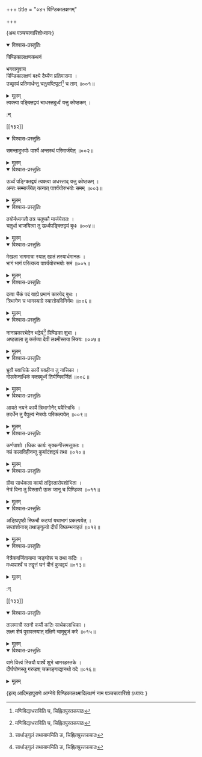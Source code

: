 +++
title = "०४५ पिण्डिकालक्षणम्"

+++

\{अथ पञ्चचत्वारिंशोध्यायः\}


<details open><summary>विश्वास-प्रस्तुतिः</summary>

पिण्डिकालक्षणकथनं  
    
भगवानुवाच  
पिण्डिकालक्षणं वक्ष्ये दैर्घ्येण प्रतिमासमा   ।  
उच्छ्रायं प्रतिमार्धन्तु चतुःषष्टिपुटां[^२] च ताम्   ॥००१॥
</details>

<details><summary>मूलम्</summary>

पिण्डिकालक्षणकथनं  
    
भगवानुवाच  
पिण्डिकालक्षणं वक्ष्ये दैर्घ्येण प्रतिमासमा   ।  
उच्छ्रायं प्रतिमार्धन्तु चतुःषष्टिपुटां[^२] च ताम्   ॥००१॥
</details>  
त्यक्त्वा पङ्क्तिद्वयं चाधस्तदूर्ध्वं यत्तु कोष्ठकम्   ।  
    
:न्  
    
[^१]: सार्धाङ्गुलं तथायाममिति ङ, चिह्नितपुस्तकपाठः  
    
[^२]: मणिविद्याधराविति घ, चिह्नितपुस्तकपाठः  
    
[^३]: चतुःषष्टिपदामिति ङ, चिह्नितपुस्तकपाठः  

[[१३२]]
    

<details open><summary>विश्वास-प्रस्तुतिः</summary>

समन्तादुभयोः पार्श्वे अन्तस्थं परिमार्जयेत् ॥००२॥
</details>

<details><summary>मूलम्</summary>

समन्तादुभयोः पार्श्वे अन्तस्थं परिमार्जयेत् ॥००२॥
</details>  

<details open><summary>विश्वास-प्रस्तुतिः</summary>

ऊर्ध्वं पङ्ग्क्तिद्वयं त्यक्त्वा अधस्ताद् यत्तु कोष्ठकम्   ।  
अन्तः सम्मार्जयेत् यत्नात् पार्श्वयोरुभयोः समम् ॥००३॥
</details>

<details><summary>मूलम्</summary>

ऊर्ध्वं पङ्ग्क्तिद्वयं त्यक्त्वा अधस्ताद् यत्तु कोष्ठकम्   ।  
अन्तः सम्मार्जयेत् यत्नात् पार्श्वयोरुभयोः समम् ॥००३॥
</details>  

<details open><summary>विश्वास-प्रस्तुतिः</summary>

तयोर्मध्यगतौ तत्र चतुष्कौ मार्जयेत्ततः ।  
चतुर्धा भाजयित्वा तु ऊर्ध्वपङ्क्तिद्वयं बुधः   ॥००४॥
</details>

<details><summary>मूलम्</summary>

तयोर्मध्यगतौ तत्र चतुष्कौ मार्जयेत्ततः ।  
चतुर्धा भाजयित्वा तु ऊर्ध्वपङ्क्तिद्वयं बुधः   ॥००४॥
</details>  

<details open><summary>विश्वास-प्रस्तुतिः</summary>

मेखला भागमात्रा स्यात् खातं तस्यार्धमानतः   ।  
भागं भागं परित्यज्य पार्श्वयोरुभयोः समं   ॥००५॥
</details>

<details><summary>मूलम्</summary>

मेखला भागमात्रा स्यात् खातं तस्यार्धमानतः   ।  
भागं भागं परित्यज्य पार्श्वयोरुभयोः समं   ॥००५॥
</details>  

<details open><summary>विश्वास-प्रस्तुतिः</summary>

दत्वा चैकं पदं वाह्ये प्रमाणं कारयेद् बुधः   ।  
त्रिभागेण च भागस्याग्रे स्यात्तोयविनिर्गमः ॥००६॥
</details>

<details><summary>मूलम्</summary>

दत्वा चैकं पदं वाह्ये प्रमाणं कारयेद् बुधः   ।  
त्रिभागेण च भागस्याग्रे स्यात्तोयविनिर्गमः ॥००६॥
</details>  

<details open><summary>विश्वास-प्रस्तुतिः</summary>

नानाप्रकारभेदेन भद्रेयं[^१] पिण्डिका शुभा   ।  
अष्टताला तु कर्तव्या देवी लक्ष्मीस्तया स्त्रियः   ॥००७॥
</details>

<details><summary>मूलम्</summary>

नानाप्रकारभेदेन भद्रेयं[^१] पिण्डिका शुभा   ।  
अष्टताला तु कर्तव्या देवी लक्ष्मीस्तया स्त्रियः   ॥००७॥
</details>  

<details open><summary>विश्वास-प्रस्तुतिः</summary>

भ्रुवौ यवाधिके कार्ये यवहीना तु नासिका ।  
गोलकेनाधिकं वक्त्रमूर्ध्वं तिर्यग्विवर्जितं ॥००८॥
</details>

<details><summary>मूलम्</summary>

भ्रुवौ यवाधिके कार्ये यवहीना तु नासिका ।  
गोलकेनाधिकं वक्त्रमूर्ध्वं तिर्यग्विवर्जितं ॥००८॥
</details>  

<details open><summary>विश्वास-प्रस्तुतिः</summary>

आयते नयने कार्ये त्रिभागोनैर् यवैस्त्रिभिः ।  
तदर्धेन तु वैपुल्यं नेत्रयोः परिकल्पयेत् ॥००९॥
</details>

<details><summary>मूलम्</summary>

आयते नयने कार्ये त्रिभागोनैर् यवैस्त्रिभिः ।  
तदर्धेन तु वैपुल्यं नेत्रयोः परिकल्पयेत् ॥००९॥
</details>  

<details open><summary>विश्वास-प्रस्तुतिः</summary>

कर्णपाशो ।धिकः कार्यः सृक्कणीसमसूत्रतः   ।  
नम्रं कलाविहीनन्तु कुर्यादंशद्वयं तथा ॥०१०॥
</details>

<details><summary>मूलम्</summary>

कर्णपाशो ।धिकः कार्यः सृक्कणीसमसूत्रतः   ।  
नम्रं कलाविहीनन्तु कुर्यादंशद्वयं तथा ॥०१०॥
</details>  

<details open><summary>विश्वास-प्रस्तुतिः</summary>

ग्रीवा सार्धकला कार्या तद्विस्तारोपशोभिता ।  
नेत्रं विना तु विस्तारौ ऊरू जानू च पिण्डिका ॥०११॥
</details>

<details><summary>मूलम्</summary>

ग्रीवा सार्धकला कार्या तद्विस्तारोपशोभिता ।  
नेत्रं विना तु विस्तारौ ऊरू जानू च पिण्डिका ॥०११॥
</details>  

<details open><summary>विश्वास-प्रस्तुतिः</summary>

अङ्घ्रिपृष्ठौ स्फिचौ कट्यां यथाभागं प्रकल्पयेत्   ।  
सप्तांशोनास् तथाङ्गुल्यो दीर्घं विष्कम्भनाहतं   ॥०१२॥
</details>

<details><summary>मूलम्</summary>

अङ्घ्रिपृष्ठौ स्फिचौ कट्यां यथाभागं प्रकल्पयेत्   ।  
सप्तांशोनास् तथाङ्गुल्यो दीर्घं विष्कम्भनाहतं   ॥०१२॥
</details>  

<details open><summary>विश्वास-प्रस्तुतिः</summary>

नेत्रैकवर्जितायामा जङ्घोरू च तथा कटिः ।  
मध्यपार्श्वं च तद्वृत्तं घनं पीनं कुचद्वयं   ॥०१३॥
</details>

<details><summary>मूलम्</summary>

नेत्रैकवर्जितायामा जङ्घोरू च तथा कटिः ।  
मध्यपार्श्वं च तद्वृत्तं घनं पीनं कुचद्वयं   ॥०१३॥
</details>  
    
:न्  
    
[^१]: तत्रेयमिति ङ, चिह्नितपुस्तकपाठः  

[[१३३]]
    

<details open><summary>विश्वास-प्रस्तुतिः</summary>

तालमात्रौ स्तनौ कर्यौ कटिः सार्धकलाधिका ।  
लक्ष्म शेषं पुरावत्स्यात् दक्षिणे चामुबुजं करे   ॥०१५॥
</details>

<details><summary>मूलम्</summary>

तालमात्रौ स्तनौ कर्यौ कटिः सार्धकलाधिका ।  
लक्ष्म शेषं पुरावत्स्यात् दक्षिणे चामुबुजं करे   ॥०१५॥
</details>  

<details open><summary>विश्वास-प्रस्तुतिः</summary>

वामे वित्त्वं स्त्रियौ पार्श्वे शुभे चामरहस्तके ।  
दीर्घघोणस्तु गरुडश् चक्राङ्गाद्यानथो वदे ॥०१६॥
</details>

<details><summary>मूलम्</summary>

वामे वित्त्वं स्त्रियौ पार्श्वे शुभे चामरहस्तके ।  
दीर्घघोणस्तु गरुडश् चक्राङ्गाद्यानथो वदे ॥०१६॥
</details>

\{इत्य् आदिमहापुराणे आग्नेये पिण्डिकालक्ष्मादिलक्षणं नाम पञ्चचत्वारिंशो ऽध्यायः  }
    